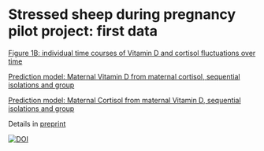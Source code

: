 # Stressed sheep during pregnancy pilot project: first data

[Figure 1B: individual time courses of Vitamin D and cortisol fluctuations over time](https://exploratory.io/viz/ivC1vEA9IX/log-scale-VitD-Cortisol-by-AnimalID-tJa5EpW3PU?embed=true)

[Prediction model: Maternal Vitamin D from maternal cortisol, sequential isolations and group](https://exploratory.io/viz/ivC1vEA9IX/VitD-lin-regression-by-group-Resid-vVs1cdO1bx?embed=true)

[Prediction model: Maternal Cortisol from maternal Vitamin D, sequential isolations and group](https://exploratory.io/viz/ivC1vEA9IX/Cortisol-linear-regression-by-group-Resid-upI0BJx8La?embed=true)

Details in [preprint](https://arxiv.org/abs/1904.06377)

[![DOI](https://zenodo.org/badge/180227080.svg)](https://zenodo.org/badge/latestdoi/180227080)
